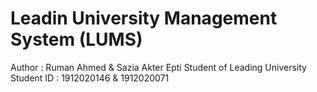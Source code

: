 # Leadin University Management System (LUMS)

Author : Ruman Ahmed & Sazia Akter Epti 
Student of Leading University
Student ID : 1912020146 & 1912020071

